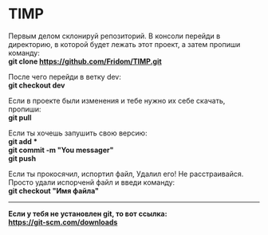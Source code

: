 # TIMP
Первым делом склонируй репозиторий. В консоли перейди в директорию, в которой будет лежать этот проект, а затем пропиши команду:<br>
  <b>git clone https://github.com/Fridom/TIMP.git</b>

После чего перейди в ветку dev:<br>
  <b>git checkout dev</b>

Если в проекте были изменения и тебе нужно их себе скачать, пропиши:<br>
  <b>git pull</b>
  
Если ты хочешь запушить свою версию:<br>
  <b>git add *<br>
  git commit -m "You messager"<br>
  git push<br></b>
  
Если ты прокосячил, испортил файл, Удалил его! Не расстраивайся. Просто удали испорченй файл и введи команду:<br>
  <b>git checkout "Имя файла"<b>
  
-------------------------
Если у тебя не установлен git, то вот ссылка:<br>
https://git-scm.com/downloads
